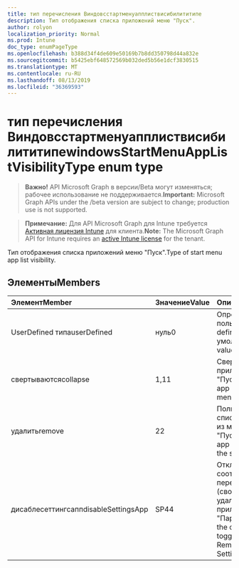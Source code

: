 ```yaml
---
title: тип перечисления Виндовсстартменуапплиствисибилититипе
description: Тип отображения списка приложений меню "Пуск".
author: rolyon
localization_priority: Normal
ms.prod: Intune
doc_type: enumPageType
ms.openlocfilehash: b388d34f4de609e50169b7b8dd350798d44a832e
ms.sourcegitcommit: b5425ebf648572569b032ded5b56e1dcf3830515
ms.translationtype: MT
ms.contentlocale: ru-RU
ms.lasthandoff: 08/13/2019
ms.locfileid: "36369593"
---
```

# <a name="windowsstartmenuapplistvisibilitytype-enum-type"></a><span data-ttu-id="c838c-103">тип перечисления Виндовсстартменуапплиствисибилититипе</span><span class="sxs-lookup"><span data-stu-id="c838c-103">windowsStartMenuAppListVisibilityType enum type</span></span>

> <span data-ttu-id="c838c-104">**Важно!** API Microsoft Graph в версии/Beta могут изменяться; рабочее использование не поддерживается.</span><span class="sxs-lookup"><span data-stu-id="c838c-104">**Important:** Microsoft Graph APIs under the /beta version are subject to change; production use is not supported.</span></span>

> <span data-ttu-id="c838c-105">**Примечание:** Для API Microsoft Graph для Intune требуется [Активная лицензия Intune](https://go.microsoft.com/fwlink/?linkid=839381) для клиента.</span><span class="sxs-lookup"><span data-stu-id="c838c-105">**Note:** The Microsoft Graph API for Intune requires an [active Intune license](https://go.microsoft.com/fwlink/?linkid=839381) for the tenant.</span></span>

<span data-ttu-id="c838c-106">Тип отображения списка приложений меню "Пуск".</span><span class="sxs-lookup"><span data-stu-id="c838c-106">Type of start menu app list visibility.</span></span>

## <a name="members"></a><span data-ttu-id="c838c-107">Элементы</span><span class="sxs-lookup"><span data-stu-id="c838c-107">Members</span></span>
|<span data-ttu-id="c838c-108">Элемент</span><span class="sxs-lookup"><span data-stu-id="c838c-108">Member</span></span>|<span data-ttu-id="c838c-109">Значение</span><span class="sxs-lookup"><span data-stu-id="c838c-109">Value</span></span>|<span data-ttu-id="c838c-110">Описание</span><span class="sxs-lookup"><span data-stu-id="c838c-110">Description</span></span>|
|:---|:---|:---|
|<span data-ttu-id="c838c-111">UserDefined типа</span><span class="sxs-lookup"><span data-stu-id="c838c-111">userDefined</span></span>|<span data-ttu-id="c838c-112">нуль</span><span class="sxs-lookup"><span data-stu-id="c838c-112">0</span></span>|<span data-ttu-id="c838c-113">Определено пользователем.</span><span class="sxs-lookup"><span data-stu-id="c838c-113">User defined.</span></span> <span data-ttu-id="c838c-114">Значение по умолчанию.</span><span class="sxs-lookup"><span data-stu-id="c838c-114">Default value.</span></span>|
|<span data-ttu-id="c838c-115">свертываются</span><span class="sxs-lookup"><span data-stu-id="c838c-115">collapse</span></span>|<span data-ttu-id="c838c-116">1,1</span><span class="sxs-lookup"><span data-stu-id="c838c-116">1</span></span>|<span data-ttu-id="c838c-117">Свертывание списка приложений в меню "Пуск".</span><span class="sxs-lookup"><span data-stu-id="c838c-117">Collapse the app list on the start menu.</span></span>|
|<span data-ttu-id="c838c-118">удалить</span><span class="sxs-lookup"><span data-stu-id="c838c-118">remove</span></span>|<span data-ttu-id="c838c-119">2</span><span class="sxs-lookup"><span data-stu-id="c838c-119">2</span></span>|<span data-ttu-id="c838c-120">Полностью удаляет список приложений из меню "Пуск".</span><span class="sxs-lookup"><span data-stu-id="c838c-120">Removes the app list entirely from the start menu.</span></span>|
|<span data-ttu-id="c838c-121">дисаблесеттингсапп</span><span class="sxs-lookup"><span data-stu-id="c838c-121">disableSettingsApp</span></span>|<span data-ttu-id="c838c-122">SP4</span><span class="sxs-lookup"><span data-stu-id="c838c-122">4</span></span>|<span data-ttu-id="c838c-123">Отключает соответствующий переключатель (сворачивать или удалить) в приложении "Параметры".</span><span class="sxs-lookup"><span data-stu-id="c838c-123">Disables the corresponding toggle (Collapse or Remove) in the Settings app.</span></span>|



